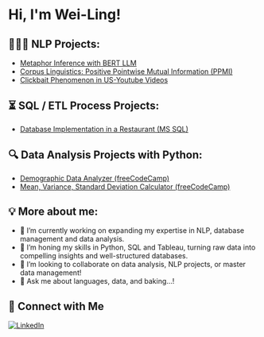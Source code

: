 # Hi, I'm Wei-Ling!

## 👩🏻‍💻 NLP Projects:

  - [Metaphor Inference with BERT LLM](https://github.com/rpa0308/MetaphorInference-with-BERT)
  - [Corpus Linguistics: Positive Pointwise Mutual Information (PPMI)](https://github.com/rpa0308/CorpusLinguisticsWithPython-PPLM)
  - [Clickbait Phenomenon in US-Youtube Videos](https://github.com/rpa0308/ClickbaitPhenomenon_US-YoutubeVideos)

## ⏳ SQL / ETL Process Projects:

  - [Database Implementation in a Restaurant (MS SQL)](https://github.com/rpa0308/SQLProject-RestaurantGenuss)

## 🔍 Data Analysis Projects with Python:
  - [Demographic Data Analyzer (freeCodeCamp)](https://github.com/rpa0308/demographic-data-analyzer)
  - [Mean, Variance, Standard Deviation Calculator (freeCodeCamp)](https://github.com/rpa0308/Mean-Var-Std-Calculator)


## 💡 More about me:

- 🔭 I’m currently working on expanding my expertise in NLP, database management and data analysis.
- 🌱 I’m honing my skills in Python, SQL and Tableau, turning raw data into compelling insights and well-structured databases.
- 👯 I’m looking to collaborate on data analysis, NLP projects, or master data management!
- 💬 Ask me about languages, data, and baking...!


## 🤝 Connect with Me
[![LinkedIn](https://img.shields.io/badge/LinkedIn-Profile-blue?logo=linkedin&style=for-the-badge)](https://linkedin.com/in/xxxx)

